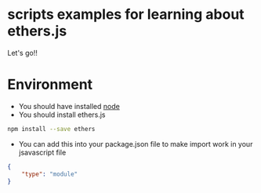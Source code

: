 # scripts examples for learning about ethers.js

Let's go!!

# Environment

-   You should have installed [node](https://nodejs.org/en/download/)
-   You should install ethers.js

```bash
npm install --save ethers
```

-   You can add this into your package.json file to make import work in your jsavascript file

```json
{
    "type": "module"
}
```
